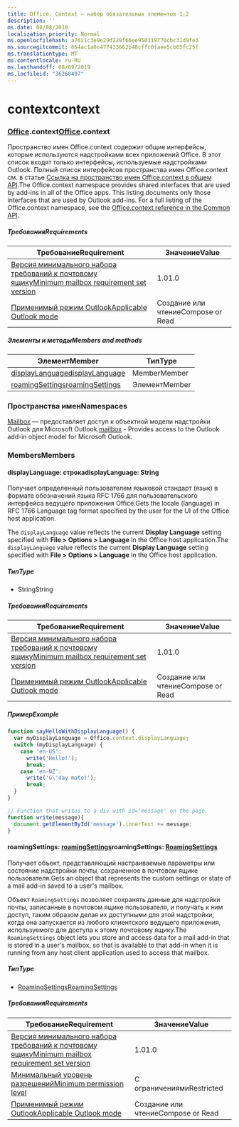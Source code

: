 ```yaml
---
title: Office. Context — набор обязательных элементов 1,2
description: ''
ms.date: 08/08/2019
localization_priority: Normal
ms.openlocfilehash: a7621c3e9e29d229f66ee950119770cbc31d9fe3
ms.sourcegitcommit: 654ac1a0c477413662b48cffc0faee5cb65fc25f
ms.translationtype: MT
ms.contentlocale: ru-RU
ms.lasthandoff: 08/09/2019
ms.locfileid: "36268497"
---
```

# <a name="context"></a><span data-ttu-id="df149-102">context</span><span class="sxs-lookup"><span data-stu-id="df149-102">context</span></span>

### <a name="officeofficemdcontext"></a><span data-ttu-id="df149-103">[Office](Office.md).context</span><span class="sxs-lookup"><span data-stu-id="df149-103">[Office](Office.md).context</span></span>

<span data-ttu-id="df149-p101">Пространство имен Office.context содержит общие интерфейсы, которые используются надстройками всех приложений Office. В этот список входят только интерфейсы, используемые надстройками Outlook. Полный список интерфейсов пространства имен Office.context см. в статье [Ссылка на пространство имен Office.context в общем API](/javascript/api/office/office.context).</span><span class="sxs-lookup"><span data-stu-id="df149-p101">The Office.context namespace provides shared interfaces that are used by add-ins in all of the Office apps. This listing documents only those interfaces that are used by Outlook add-ins. For a full listing of the Office.context namespace, see the [Office.context reference in the Common API](/javascript/api/office/office.context).</span></span>


##### <a name="requirements"></a><span data-ttu-id="df149-106">Требования</span><span class="sxs-lookup"><span data-stu-id="df149-106">Requirements</span></span>

|<span data-ttu-id="df149-107">Требование</span><span class="sxs-lookup"><span data-stu-id="df149-107">Requirement</span></span>| <span data-ttu-id="df149-108">Значение</span><span class="sxs-lookup"><span data-stu-id="df149-108">Value</span></span>|
|---|---|
|[<span data-ttu-id="df149-109">Версия минимального набора требований к почтовому ящику</span><span class="sxs-lookup"><span data-stu-id="df149-109">Minimum mailbox requirement set version</span></span>](/office/dev/add-ins/reference/requirement-sets/outlook-api-requirement-sets)| <span data-ttu-id="df149-110">1.0</span><span class="sxs-lookup"><span data-stu-id="df149-110">1.0</span></span>|
|[<span data-ttu-id="df149-111">Применимый режим Outlook</span><span class="sxs-lookup"><span data-stu-id="df149-111">Applicable Outlook mode</span></span>](/outlook/add-ins/#extension-points)| <span data-ttu-id="df149-112">Создание или чтение</span><span class="sxs-lookup"><span data-stu-id="df149-112">Compose or Read</span></span>|

##### <a name="members-and-methods"></a><span data-ttu-id="df149-113">Элементы и методы</span><span class="sxs-lookup"><span data-stu-id="df149-113">Members and methods</span></span>

| <span data-ttu-id="df149-114">Элемент</span><span class="sxs-lookup"><span data-stu-id="df149-114">Member</span></span> | <span data-ttu-id="df149-115">Тип</span><span class="sxs-lookup"><span data-stu-id="df149-115">Type</span></span> |
|--------|------|
| [<span data-ttu-id="df149-116">displayLanguage</span><span class="sxs-lookup"><span data-stu-id="df149-116">displayLanguage</span></span>](#displaylanguage-string) | <span data-ttu-id="df149-117">Member</span><span class="sxs-lookup"><span data-stu-id="df149-117">Member</span></span> |
| [<span data-ttu-id="df149-118">roamingSettings</span><span class="sxs-lookup"><span data-stu-id="df149-118">roamingSettings</span></span>](#roamingsettings-roamingsettings) | <span data-ttu-id="df149-119">Элемент</span><span class="sxs-lookup"><span data-stu-id="df149-119">Member</span></span> |

### <a name="namespaces"></a><span data-ttu-id="df149-120">Пространства имен</span><span class="sxs-lookup"><span data-stu-id="df149-120">Namespaces</span></span>

<span data-ttu-id="df149-121">[Mailbox](office.context.mailbox.md) — предоставляет доступ к объектной модели надстройки Outlook для Microsoft Outlook.</span><span class="sxs-lookup"><span data-stu-id="df149-121">[mailbox](office.context.mailbox.md) - Provides access to the Outlook add-in object model for Microsoft Outlook.</span></span>

### <a name="members"></a><span data-ttu-id="df149-122">Members</span><span class="sxs-lookup"><span data-stu-id="df149-122">Members</span></span>

#### <a name="displaylanguage-string"></a><span data-ttu-id="df149-123">displayLanguage: строка</span><span class="sxs-lookup"><span data-stu-id="df149-123">displayLanguage: String</span></span>

<span data-ttu-id="df149-124">Получает определенный пользователем языковой стандарт (язык) в формате обозначений языка RFC 1766 для пользовательского интерфейса ведущего приложения Office.</span><span class="sxs-lookup"><span data-stu-id="df149-124">Gets the locale (language) in RFC 1766 Language tag format specified by the user for the UI of the Office host application.</span></span>

<span data-ttu-id="df149-125">The `displayLanguage` value reflects the current **Display Language** setting specified with **File > Options > Language** in the Office host application.</span><span class="sxs-lookup"><span data-stu-id="df149-125">The `displayLanguage` value reflects the current **Display Language** setting specified with **File > Options > Language** in the Office host application.</span></span>

##### <a name="type"></a><span data-ttu-id="df149-126">Тип</span><span class="sxs-lookup"><span data-stu-id="df149-126">Type</span></span>

*   <span data-ttu-id="df149-127">String</span><span class="sxs-lookup"><span data-stu-id="df149-127">String</span></span>

##### <a name="requirements"></a><span data-ttu-id="df149-128">Требования</span><span class="sxs-lookup"><span data-stu-id="df149-128">Requirements</span></span>

|<span data-ttu-id="df149-129">Требование</span><span class="sxs-lookup"><span data-stu-id="df149-129">Requirement</span></span>| <span data-ttu-id="df149-130">Значение</span><span class="sxs-lookup"><span data-stu-id="df149-130">Value</span></span>|
|---|---|
|[<span data-ttu-id="df149-131">Версия минимального набора требований к почтовому ящику</span><span class="sxs-lookup"><span data-stu-id="df149-131">Minimum mailbox requirement set version</span></span>](/office/dev/add-ins/reference/requirement-sets/outlook-api-requirement-sets)| <span data-ttu-id="df149-132">1.0</span><span class="sxs-lookup"><span data-stu-id="df149-132">1.0</span></span>|
|[<span data-ttu-id="df149-133">Применимый режим Outlook</span><span class="sxs-lookup"><span data-stu-id="df149-133">Applicable Outlook mode</span></span>](/outlook/add-ins/#extension-points)| <span data-ttu-id="df149-134">Создание или чтение</span><span class="sxs-lookup"><span data-stu-id="df149-134">Compose or Read</span></span>|

##### <a name="example"></a><span data-ttu-id="df149-135">Пример</span><span class="sxs-lookup"><span data-stu-id="df149-135">Example</span></span>

```javascript
function sayHelloWithDisplayLanguage() {
  var myDisplayLanguage = Office.context.displayLanguage;
  switch (myDisplayLanguage) {
    case 'en-US':
      write('Hello!');
      break;
    case 'en-NZ':
      write('G\'day mate!');
      break;
  }
}

// Function that writes to a div with id='message' on the page.
function write(message){
  document.getElementById('message').innerText += message;
}
```

#### <a name="roamingsettings-roamingsettingsjavascriptapioutlookofficeroamingsettingsviewoutlook-js-12"></a><span data-ttu-id="df149-136">roamingSettings: [roamingSettings](/javascript/api/outlook/office.RoamingSettings?view=outlook-js-1.2)</span><span class="sxs-lookup"><span data-stu-id="df149-136">roamingSettings: [RoamingSettings](/javascript/api/outlook/office.RoamingSettings?view=outlook-js-1.2)</span></span>

<span data-ttu-id="df149-137">Получает объект, представляющий настраиваемые параметры или состояние надстройки почты, сохраненное в почтовом ящике пользователя.</span><span class="sxs-lookup"><span data-stu-id="df149-137">Gets an object that represents the custom settings or state of a mail add-in saved to a user's mailbox.</span></span>

<span data-ttu-id="df149-138">Объект `RoamingSettings` позволяет сохранять данные для надстройки почты, записанные в почтовом ящике пользователя, и получать к ним доступ, таким образом делая их доступными для этой надстройки, когда она запускается из любого клиентского ведущего приложения, используемого для доступа к этому почтовому ящику.</span><span class="sxs-lookup"><span data-stu-id="df149-138">The `RoamingSettings` object lets you store and access data for a mail add-in that is stored in a user's mailbox, so that is available to that add-in when it is running from any host client application used to access that mailbox.</span></span>

##### <a name="type"></a><span data-ttu-id="df149-139">Тип</span><span class="sxs-lookup"><span data-stu-id="df149-139">Type</span></span>

*   [<span data-ttu-id="df149-140">RoamingSettings</span><span class="sxs-lookup"><span data-stu-id="df149-140">RoamingSettings</span></span>](/javascript/api/outlook/office.RoamingSettings?view=outlook-js-1.2)

##### <a name="requirements"></a><span data-ttu-id="df149-141">Требования</span><span class="sxs-lookup"><span data-stu-id="df149-141">Requirements</span></span>

|<span data-ttu-id="df149-142">Требование</span><span class="sxs-lookup"><span data-stu-id="df149-142">Requirement</span></span>| <span data-ttu-id="df149-143">Значение</span><span class="sxs-lookup"><span data-stu-id="df149-143">Value</span></span>|
|---|---|
|[<span data-ttu-id="df149-144">Версия минимального набора требований к почтовому ящику</span><span class="sxs-lookup"><span data-stu-id="df149-144">Minimum mailbox requirement set version</span></span>](/office/dev/add-ins/reference/requirement-sets/outlook-api-requirement-sets)| <span data-ttu-id="df149-145">1.0</span><span class="sxs-lookup"><span data-stu-id="df149-145">1.0</span></span>|
|[<span data-ttu-id="df149-146">Минимальный уровень разрешений</span><span class="sxs-lookup"><span data-stu-id="df149-146">Minimum permission level</span></span>](/outlook/add-ins/understanding-outlook-add-in-permissions)| <span data-ttu-id="df149-147">С ограничениями</span><span class="sxs-lookup"><span data-stu-id="df149-147">Restricted</span></span>|
|[<span data-ttu-id="df149-148">Применимый режим Outlook</span><span class="sxs-lookup"><span data-stu-id="df149-148">Applicable Outlook mode</span></span>](/outlook/add-ins/#extension-points)| <span data-ttu-id="df149-149">Создание или чтение</span><span class="sxs-lookup"><span data-stu-id="df149-149">Compose or Read</span></span>|
